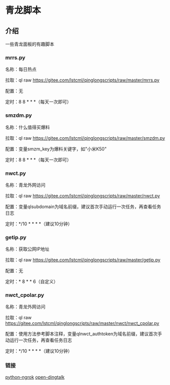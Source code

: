 # 青龙脚本

## 介绍
一些青龙面板的有趣脚本

### mrrs.py

名称：每日热点

拉取：ql raw https://gitee.com/lstcml/qinglongscripts/raw/master/mrrs.py

配置：无

定时：8 8 * * *（每天一次即可）

### smzdm.py

名称：什么值得买爆料

拉取：ql raw https://gitee.com/lstcml/qinglongscripts/raw/master/smzdm.py

配置：变量smzm_key为爆料关键字，如"小米K50"

定时：8 8 * * *（每天一次即可）

### nwct.py

名称：青龙外网访问

拉取：ql raw https://gitee.com/lstcml/qinglongscripts/raw/master/nwct.py

配置：变量qlsubdomain为域名前缀，建议首次手动运行一次任务，再查看任务日志

定时：*/10 * * * *（建议10分钟）

### getip.py

名称：获取公网IP地址

拉取：ql raw https://gitee.com/lstcml/qinglongscripts/raw/master/getip.py

配置：无

定时：* 8 * * 6（自定义）

### nwct_cpolar.py

名称：青龙外网访问

拉取：ql raw https://gitee.com/lstcml/qinglongscripts/raw/master/nwct/nwct_cpolar.py

配置：使用方法参考脚本注释，变量qlnwct_authtoken为域名前缀，建议首次手动运行一次任务，再查看任务日志

定时：*/10 * * * *（建议10分钟）

### 链接
[python-ngrok](https://github.com/hauntek/python-ngrok)
[open-dingtalk](https://github.com/open-dingtalk/pierced)